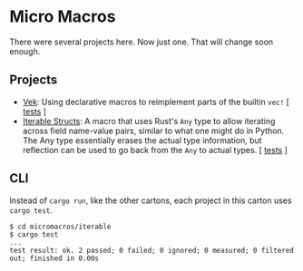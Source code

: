 # Micro Macros

There were several projects here. Now just one. That will change soon enough.

## Projects

* [Vek](vek/): Using declarative macros to reimplement parts of the builtin `vec!` [ [tests](tests/the_test.rs) ]
* [Iterable Structs](iterable/): A macro that uses Rust's `Any` type to allow iterating across field name-value pairs, similar to what one might do in Python. The Any type essentially erases the actual type information, but reflection can be used to go back from the `Any` to actual types. [ [tests](iterable/tests/the_test.rs) ]

## CLI

Instead of `cargo run`, like the other cartons, each project in this carton uses `cargo test`.

```shell
$ cd micromacros/iterable
$ cargo test
...
test result: ok. 2 passed; 0 failed; 0 ignored; 0 measured; 0 filtered out; finished in 0.00s
```

